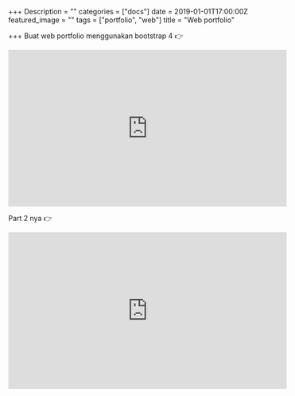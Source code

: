 +++
Description = ""
categories = ["docs"]
date = 2019-01-01T17:00:00Z
featured_image = ""
tags = ["portfolio", "web"]
title = "Web portfolio"

+++
Buat web portfolio menggunakan bootstrap 4 👉

<iframe width="560" height="315" src="https://www.youtube.com/embed/31en3f1Yl4Q" title="YouTube video player" frameborder="0" allow="accelerometer; autoplay; clipboard-write; encrypted-media; gyroscope; picture-in-picture" allowfullscreen></iframe>

Part 2 nya 👉

<iframe width="560" height="315" src="https://www.youtube.com/embed/BNFdhCjLPxc" title="YouTube video player" frameborder="0" allow="accelerometer; autoplay; clipboard-write; encrypted-media; gyroscope; picture-in-picture" allowfullscreen></iframe>